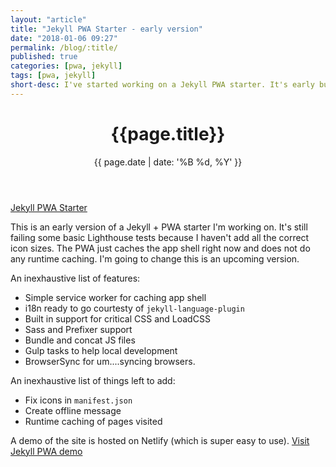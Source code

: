 ```yaml
---
layout: "article"
title: "Jekyll PWA Starter - early version"
date: "2018-01-06 09:27"
permalink: /blog/:title/
published: true
categories: [pwa, jekyll]
tags: [pwa, jekyll]
short-desc: I've started working on a Jekyll PWA starter. It's early but it works well.
---
```


<header>
<h1>{{page.title}}</h1>
{{ page.date | date: '%B %d, %Y' }}
</header>

[Jekyll PWA Starter](https://github.com/dumaurier/pwa_jekyll)


This is an early version of a Jekyll + PWA starter I'm working on. It's still failing some basic Lighthouse tests because I haven't add all the correct icon sizes. The PWA just caches the app shell right now and does not do any runtime caching. I'm going to change this is an upcoming version.

An inexhaustive list of features:
- Simple service worker for caching app shell
- i18n ready to go courtesty of `jekyll-language-plugin`
- Built in support for critical CSS and LoadCSS
- Sass and Prefixer support
- Bundle and concat JS files
- Gulp tasks to help local development
- BrowserSync for um....syncing browsers.

An inexhaustive list of things left to add:
- Fix icons in `manifest.json`
- Create offline message
- Runtime caching of pages visited

A demo of the site is hosted on Netlify (which is super easy to use). [Visit Jekyll PWA demo](https://pwa-jekyll-starter.netlify.com/)
